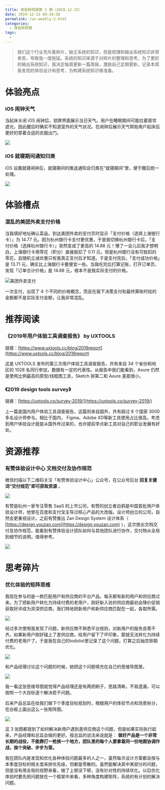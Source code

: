 ```yaml
---
title: 体验碎周报第 2 期（2019.12.15）
date: 2019-12-15 04:34:56
permalink: /ux-weekly-2.html
categories:
  - 体验碎周报
tags:
  - 
---
```


> 我们这个行业充斥着碎片，缺乏系统的知识，但是梳理和输出系统知识非常幸苦，导致我一度拖延。系统的知识来源于对碎片的整理和思考，为了更好的输出系统知识，我决定每周更新一篇周报，激励自己定期更新，记录本周我发现的体验设计和思考，为构建系统知识做准备。

<!-- more -->

# 体验亮点

### iOS 闹钟天气

当起床关闭 iOS 闹钟后，锁屏界面展示当日天气。用户在睡眠期间可能拉着窗帘遮光，因此醒后时确实不知道室外的天气状况。在闹钟后展示天气帮助用户起床后更好的穿着合适的衣服出门。

![](http://pic.ftium4.com/1240-20201226043551507.png)


### iOS 就寝期间通知归类

iOS 设置就寝闹钟后，就寝期间的推送通知会归类在“就寝期间”里，便于醒后统一处理。

![](https://upload-images.jianshu.io/upload_images/5089-f21301ddbc8879cb.png?imageMogr2/auto-orient/strip%7CimageView2/2/w/1240)


# 体验槽点

### 混乱的美团外卖支付价格

当我填好地址确认菜品，到达美团外卖的支付页时显示「支付价格（选择上海银行卡）」为 14.77 元。因为杭州银行卡支付更优惠，于是我切换杭州银行卡后，「支付价格（选择杭州银行卡）」突然变成了更高的 14.88 元！懵了一会儿后我才想明白，上海银行卡用零花（积分）直接抵扣了 0.11 元，但是杭州银行没有可抵扣的零花，且随机立减优惠只有我真正支付后才知道。于是支付完后，「支付成功价格」是 13.71 元，确实比上海银行卡要便宜一些。当我吃完后打算记账，打开订单页，发现「订单合计价格」是 14.88 元，根本不是我实际支付的价格。

![美团外卖支付](http://pic.ftium4.com/1240-20201226043559110.png)




一次支付，出现了 4 个不同的价格概念，而且在我下决策支付和最终算账时给的金额都不是实际支付金额，让我非常混乱。

# 推荐阅读

### 《2019年用户体验工具调查报告》 by UXTOOLS

链接：[](https://www.uxtools.cc/blog/2019report)[https://www.uxtools.cc/blog/2019report](https://www.uxtools.cc/blog/2019report)




这是 UXTOOLS 发布的第三次用户体验工具调查报告，共有来自 34 个省份和地区的 1028 名同行参加，数据有一定的代表性。从报告中我们能看到，Axure 仍然是使用比例最高的原型/线框图工具，Sketch 排第二和 Axure 差距很小。

### 《2019 design tools survey》

链接：[](https://uxtools.co/survey-2019/)[https://uxtools.co/survey-2019/](https://uxtools.co/survey-2019/)




上一篇是国内用户体验工具调查报告，这篇则来自国外，共有超过 8 个国家 3000多名设计师参与。相比于国内， Figma、Adobe XD等新工具使用占比很高。考虑到用户体验设计就是从国外传过来的，也许提前学点新工具对自己的职业发展有好处。

# 资源推荐

### 有赞体验设计中心 文档交付及协作规范

微信扫描以下二维码关注「有赞体验设计中心」公众号，在公众号后台 **回复关键词“交付规范”即可获取资源** 。

![](http://pic.ftium4.com/1240-20201226043610773.png)


有赞是杭州一家专注零售 SaaS 的上市公司，有赞的创立者白鸦是中国首批用户体验设计师，他曾在百度和支付宝主导过核心产品的大改版。设计师创立的公司，自然会更重视设计。之前有赞推出 Zan Design System 设计体系（ [](https://design.youzan.com/)[https://design.youzan.com](https://design.youzan.com) ），这次放出文档交付及协作规范，能看到有赞体验设计团队如何与其他团队进行协作，交付物从全局到细节的说明，值得参考。

![](http://pic.ftium4.com/1240-20201226043614093.png)


# 思考碎片

### 优化体验的矩阵思维

我现在参与的是一款匹配用户和供应商的平台产品，每天都有新的用户和供应商过来。为了把新用户转化为持续付费的老用户，刚好新入驻的供应商最初会降价促销获取好评成为资深供应商，我们特地把新用户和新供应商匹配在一起，各取所需。

![](http://pic.ftium4.com/1240-20201226043617726.png)


经过多次使用我发现了问题，新供应商不熟悉平台规则，对新用户的服务良莠不齐。如果新用户刚好碰上了差供应商，给用户留下了坏印象，那就无法转化为持续付费的老用户了。于是我在自己的todolist里记录了这个问题，打算之后抽空排期优化。

![](http://pic.ftium4.com/1240-20201226043622157.png)


和产品经理讨论这个问题的时候，她把这个问题填充在自己的思维导图里。


![](http://pic.ftium4.com/1240-20201226043625368.png)


我一看这张思维导图就觉得产品经理还是有两把刷子，思路清晰，不易遗漏，可以按照一个大目标逐个解决若干问题。

后来产品总监在给我们做下个季度目标规划时，根据用户的体验节点和场景拆分，在白板上画出这么一张矩阵图。

![](http://pic.ftium4.com/1240-20201226043629492.png)


这 3 张图都提到了如何解决新用户遇到差供应商这个问题，但是如果实际执行起来，产品经理和总监会做的更好。按总监的说法来说就是： **做好产品是一个非常长期的战役，不能靠打一枪换一个地方，团队里的每个人要拿着同一份地图协调作战，挨个突破、步步为营。**

我在团队内是发现和优化各种体验问题最多的人之一，虽然每次设计方案都会按与本季度目标的相关度来排优先级，但都是零散的。虽然能解决其中某部分的问题，但是没有用全局的视野来看，做了上顿没下顿，没有针对性的持续优化。以后优化体验时要先把问题放在一个框架中来看，多种角度构建矩阵，系统的有计划的解决问题。